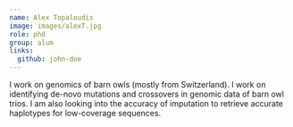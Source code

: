 ```yaml
---
name: Alex Topaloudis
image: images/alexT.jpg
role: phd
group: alum
links:
  github: john-doe
---
```


I work on genomics of barn owls (mostly from Switzerland). I work on identifying de-novo mutations and crossovers in genomic data of barn owl trios. I am also looking into the accuracy of imputation to retrieve accurate haplotypes for low-coverage sequences.
